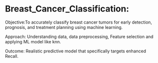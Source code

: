 # Breast_Cancer_Classification:

Objective:To accurately classify breast cancer tumors for early detection, prognosis, and treatment planning using machine learning. 

Approach: Understanding data, data preprocessing, Feature selection and applying ML model like knn.

Outcome: Realistic predictive model that specifically targets enhanced Recall.
